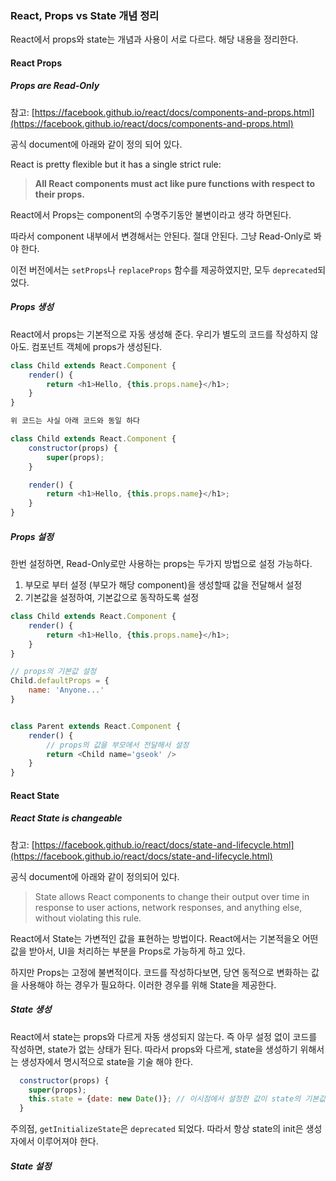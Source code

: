 ### React, Props vs State 개념 정리

React에서 props와 state는 개념과 사용이 서로 다르다. 해당 내용을 정리한다.

#### React Props

##### **Props are Read-Only**

참고: [https://facebook.github.io/react/docs/components-and-props.html](https://facebook.github.io/react/docs/components-and-props.html)

공식 document에 아래와 같이 정의 되어 있다.

React is pretty flexible but it has a single strict rule:

> **All React components must act like pure functions with respect to their props.**

React에서 Props는 component의 수명주기동안 불변이라고 생각 하면된다.

따라서 component 내부에서 변경해서는 안된다. 절대 안된다. 그냥 Read-Only로 봐야 한다.

이전 버전에서는 `setProps`나 `replaceProps` 함수를 제공하였지만, 모두 `deprecated`되었다.



##### Props 생성

React에서 props는 기본적으로 자동 생성해 준다. 우리가 별도의 코드를 작성하지 않아도. 컴포넌트 객체에 props가 생성된다.

```js
class Child extends React.Component {
    render() {
        return <h1>Hello, {this.props.name}</h1>;
    }
}

위 코드는 사실 아래 코드와 동일 하다

class Child extends React.Component {
    constructor(props) {
        super(props);
    }

    render() {
        return <h1>Hello, {this.props.name}</h1>;
    }
}

```



##### **Props 설정**

한번 설정하면, Read-Only로만 사용하는 props는 두가지 방법으로 설정 가능하다.

1. 부모로 부터 설정 \(부모가 해당 component\)을 생성할때 값을 전달해서 설정
2. 기본값을 설정하여, 기본값으로 동작하도록 설정

```js
class Child extends React.Component {
    render() {
        return <h1>Hello, {this.props.name}</h1>;
    }
}

// props의 기본값 설정
Child.defaultProps = {
    name: 'Anyone...'
}


class Parent extends React.Component {
    render() {
        // props의 값을 부모에서 전달해서 설정
        return <Child name='gseok' />
    }
}
```



#### React State

##### **React State is changeable**

참고: [https://facebook.github.io/react/docs/state-and-lifecycle.html](https://facebook.github.io/react/docs/state-and-lifecycle.html)

공식 document에 아래와 같이 정의되어 있다.

> State allows React components to change their output over time in response to user actions, network responses, and anything else, without violating this rule.



React에서 State는 가변적인 값을 표현하는 방법이다. React에서는 기본적을오 어떤 값을 받아서, UI을 처리하는 부분을 Props로 가능하게 하고 있다.

하지만 Props는 고정에 불변적이다. 코드를 작성하다보면, 당연 동적으로 변화하는 값을 사용해야 하는 경우가 필요하다. 이러한 경우를 위해 State을 제공한다.



##### State 생성

React에서 state는 props와 다르게 자동 생성되지 않는다. 즉 아무 설정 없이 코드를 작성하면, state가 없는 상태가 된다. 따라서 props와 다르게, state을 생성하기 위해서는 생성자에서 명시적으로 state을 기술 해야 한다.

```js
  constructor(props) {
    super(props);
    this.state = {date: new Date()}; // 이시점에서 설정한 값이 state의 기본값이 된다.
  }
```

주의점, `getInitializeState`은 `deprecated` 되었다. 따라서 항상 state의 init은 생성자에서 이루어져야 한다.



##### **State 설정**

```js

```









